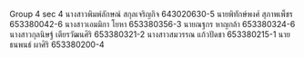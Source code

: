 Group 4 sec 4
นางสาวพิมพ์ลักษณ์ สกุลเจริญกิจ 643020630-5
นายพิทักษ์พงศ์ สุภาพเพ็ชร 653380042-6
นางสาวเอมมิกา โยหา 653380356-3
นายณฐกร หาญกล้า 653380324-6
นางสาวกุลนิษฐ์ เตียรวัฒนศิริ 653380321-2
นางสาวสมวรรณ แก้วปัดชา 653380215-1
นายธนพนธ์ ผาศิริ 653380200-4 
